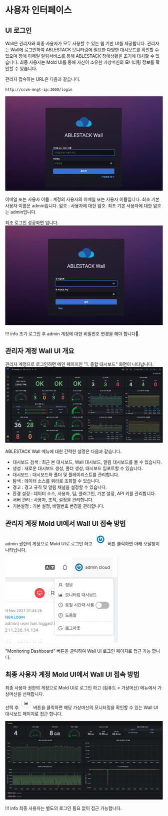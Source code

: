 # 사용자 인터페이스

## UI 로그인
Wall은 관리자와 최종 사용자가 모두 사용할 수 있는 웹 기반 UI를 제공합니다. 관리자는 Wall에 로그인하여 ABLESTACK 모니터링에 필요한 다양한 대시보드를 확인할 수 있으며 장애 이메일 알림서비스를 통해 ABLESTACK 장애상황을 조기에 대처할 수 있습니다. 최종 사용자는 Mold UI를 통해 자신이 소유한 가상머신의 모니터링 정보를 확인할 수 있습니다.

관리자 접속하는 URL은 다음과 같습니다.

 `http://ccvm-mngt-ip:3000/login`

![wall-login-webui](../../assets/images/wall-login-webui.png)

이메일 또는 사용자 이름 : 계정의 사용자의 이메일 또는 사용자 이름입니다. 최초 기본 사용자 이름은 admin입니다.
암호 : 사용자에 대한 암호. 최초 기본 사용자에 대한 암호는 admin입니다.

최초 로그인 성공화면 입니다.
![wall-passwd-reset](../../assets/images/wall-passwd-reset.png)

!!! info
    초기 로그인 후 admin 계정에 대한 비밀번호 변경을 해야 합니다.


## 관리자 계정 Wall UI 개요
관리자 계정으로 로그인하면 메인 페이지인 "1. 종합 대시보드" 화면이 나타납니다.
![wall-admin-page-info](../../assets/images/wall-admin-page-info.png)

ABLESTACK Wall 메뉴에 대한 간략한 설명은 다음과 같습니다. 

* 대시보드 검색 : 최근 본 대시보드, Wall 대시보드, 알럼 대시보드를 볼 수 있습니다. 
* 생성 : 새로운 대시보드 생성, 폴더 생성, 대시보드 임포트할 수 있습니다. 
* 대시보드 : 대시보드와 폴더 및 플레이리스트를 관리합니다. 
* 탐색 : 데이터 소스를 쿼리로 조회할 수 있습니다. 
* 경고 : 경고 규칙 및 알림 채널을 설정할 수 있습니다. 
* 환경 설정 : 데이터 소스, 사용자, 팀, 플러그인, 기본 설정, API 키를 관리합니다. 
* 서버 관리 : 사용자, 조직, 설정을 관리합니다. 
* 기본설정 : 기본 설정, 비밀번호 변경을 관리합니다. 

## 관리자 계정 Mold UI에서 Wall UI 접속 방법
admin 권한의 게정으로 Mold UI로 로그인 하고 ![wall-moldadmin-logon-button](../../assets/images/wall-moldadmin-logon-button.png) 버튼 클릭하면 아래 모달창이 나타납니다.

![wall-mold-logon-button-modal](../../assets/images/wall-mold-logon-button-modal.png)

"Monitoring Dashboard" 버튼을 클릭하여 Wall UI 로그인 페이지로 접근 가능 합니다.

## 최종 사용자 계정 Mold UI에서 Wall UI 접속 방법
최종 사용자 권한의 게정으로 Mold UI로 로그인 하고 (컴퓨트 > 가상머신) 메뉴에서 가상머신을 선택합니다.  
선택 후 ![wall-enduser-monitoring-button](../../assets/images/wall-enduser-monitoring-button.png) 버튼을 클릭하면 해당 가상머신의 모니터링을 확인할 수 있는 Wall UI 대시보드 페이지로 접근 합니다.

![wall-enduser-main-page](../../assets/images/wall-enduser-main-page.png)

!!! info
    최종 사용자는 별도의 로그인 필요 없이 접근 가능합니다.